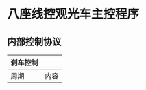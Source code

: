 八座线控观光车主控程序
========================
内部控制协议
------------------------

|刹车控制|  |
|----|------|
|周期|内容|